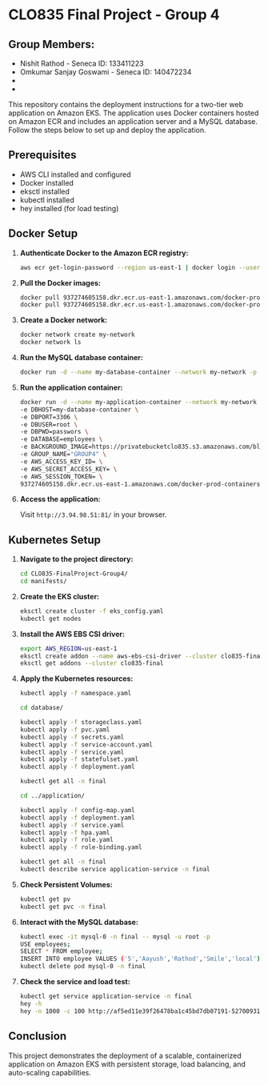 # CLO835 Final Project - Group 4

## Group Members:
- Nishit Rathod - Seneca ID: 133411223
- Omkumar Sanjay Goswami - Seneca ID: 140472234
-
-

This repository contains the deployment instructions for a two-tier web application on Amazon EKS. The application uses Docker containers hosted on Amazon ECR and includes an application server and a MySQL database. Follow the steps below to set up and deploy the application.

## Prerequisites

- AWS CLI installed and configured
- Docker installed
- eksctl installed
- kubectl installed
- hey installed (for load testing)

## Docker Setup

1. **Authenticate Docker to the Amazon ECR registry:**

    ```bash
    aws ecr get-login-password --region us-east-1 | docker login --username AWS --password-stdin 937274605158.dkr.ecr.us-east-1.amazonaws.com
    ```

2. **Pull the Docker images:**

    ```bash
    docker pull 937274605158.dkr.ecr.us-east-1.amazonaws.com/docker-prod-containers-application:latest
    docker pull 937274605158.dkr.ecr.us-east-1.amazonaws.com/docker-prod-containers-database:latest
    ```

3. **Create a Docker network:**

    ```bash
    docker network create my-network
    docker network ls
    ```

4. **Run the MySQL database container:**

    ```bash
    docker run -d --name my-database-container --network my-network -p 3306:3306 -e MYSQL_ROOT_PASSWORD=passwors 937274605158.dkr.ecr.us-east-1.amazonaws.com/docker-prod-containers-database:latest
    ```

5. **Run the application container:**

    ```bash
    docker run -d --name my-application-container --network my-network -p 81:81 \
    -e DBHOST=my-database-container \
    -e DBPORT=3306 \
    -e DBUSER=root \
    -e DBPWD=passwors \
    -e DATABASE=employees \
    -e BACKGROUND_IMAGE=https://privatebucketclo835.s3.amazonaws.com/blue.jpg \
    -e GROUP_NAME="GROUP4" \
    -e AWS_ACCESS_KEY_ID= \
    -e AWS_SECRET_ACCESS_KEY= \
    -e AWS_SESSION_TOKEN= \
    937274605158.dkr.ecr.us-east-1.amazonaws.com/docker-prod-containers-application:latest
    ```

6. **Access the application:**

    Visit `http://3.94.98.51:81/` in your browser.

## Kubernetes Setup

1. **Navigate to the project directory:**

    ```bash
    cd CLO835-FinalProject-Group4/
    cd manifests/
    ```

2. **Create the EKS cluster:**

    ```bash
    eksctl create cluster -f eks_config.yaml
    kubectl get nodes
    ```

3. **Install the AWS EBS CSI driver:**

    ```bash
    export AWS_REGION=us-east-1
    eksctl create addon --name aws-ebs-csi-driver --cluster clo835-final --service-account-role-arn arn:aws:iam::937274605158:role/LabRole --force
    eksctl get addons --cluster clo835-final
    ```

4. **Apply the Kubernetes resources:**

    ```bash
    kubectl apply -f namespace.yaml

    cd database/

    kubectl apply -f storageclass.yaml
    kubectl apply -f pvc.yaml
    kubectl apply -f secrets.yaml
    kubectl apply -f service-account.yaml
    kubectl apply -f service.yaml
    kubectl apply -f statefulset.yaml
    kubectl apply -f deployment.yaml

    kubectl get all -n final

    cd ../application/

    kubectl apply -f config-map.yaml
    kubectl apply -f deployment.yaml
    kubectl apply -f service.yaml
    kubectl apply -f hpa.yaml
    kubectl apply -f role.yaml
    kubectl apply -f role-binding.yaml

    kubectl get all -n final
    kubectl describe service application-service -n final
    ```

5. **Check Persistent Volumes:**

    ```bash
    kubectl get pv
    kubectl get pvc -n final
    ```

6. **Interact with the MySQL database:**

    ```bash
    kubectl exec -it mysql-0 -n final -- mysql -u root -p
    USE employees;
    SELECT * FROM employee;
    INSERT INTO employee VALUES ('5','Aayush','Rathod','Smile','local');
    kubectl delete pod mysql-0 -n final
    ```

7. **Check the service and load test:**

    ```bash
    kubectl get service application-service -n final
    hey -h
    hey -n 1000 -c 100 http://af5ed11e39f26478ba1c45bd7db07191-527009310.us-east-1.elb.amazonaws.com
    ```

## Conclusion

This project demonstrates the deployment of a scalable, containerized application on Amazon EKS with persistent storage, load balancing, and auto-scaling capabilities. 
